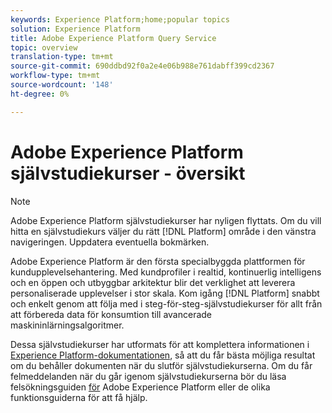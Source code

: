 ```yaml
---
keywords: Experience Platform;home;popular topics
solution: Experience Platform
title: Adobe Experience Platform Query Service
topic: overview
translation-type: tm+mt
source-git-commit: 690ddbd92f0a2e4e06b988e761dabff399cd2367
workflow-type: tm+mt
source-wordcount: '148'
ht-degree: 0%

---
```



# Adobe Experience Platform självstudiekurser - översikt

>[!NOTE]
>
>Adobe Experience Platform självstudiekurser har nyligen flyttats. Om du vill hitta en självstudiekurs väljer du rätt [!DNL Platform] område i den vänstra navigeringen. Uppdatera eventuella bokmärken.

Adobe Experience Platform är den första specialbyggda plattformen för kundupplevelsehantering. Med kundprofiler i realtid, kontinuerlig intelligens och en öppen och utbyggbar arkitektur blir det verklighet att leverera personaliserade upplevelser i stor skala. Kom igång [!DNL Platform] snabbt och enkelt genom att följa med i steg-för-steg-självstudiekurser för allt från att förbereda data för konsumtion till avancerade maskininlärningsalgoritmer.

Dessa självstudiekurser har utformats för att komplettera informationen i [Experience Platform-dokumentationen](../landing/documentation/overview.md), så att du får bästa möjliga resultat om du behåller dokumenten när du slutför självstudiekurserna. Om du får felmeddelanden när du går igenom självstudiekurserna bör du läsa felsökningsguiden [för](../landing/troubleshooting.md) Adobe Experience Platform eller de olika funktionsguiderna för att få hjälp.